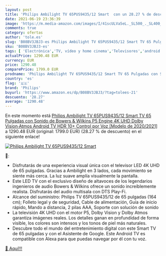 ```yaml
---
layout: post
title: 'Philips Ambilight TV 65PUS9435/12 Smart  con un 28.27 % de descuento'
date: 2021-06-19 23:36:39
image: 'https://m.media-amazon.com/images/I/41scULVa5eL._SL500_._SL400_.jpg'
comments: true
category: ofertas
author: 'tole.es'
slug: 'B08BV3JBJ3-es Philips Ambilight TV 65PUS9435/12 Smart TV 65 Pulgadas con...'
sku: 'B08BV3JBJ3-es'
tags: [ 'Electrónica','TV, vídeo y home cinema','Televisores','android','philips', ]
actualPrice: 1290.48 EUR
currency: EUR
price: 1290.48
comparePrice: 1799.0 EUR
prodname: 'Philips Ambilight TV 65PUS9435/12 Smart TV 65 Pulgadas con Sonido de Bowers & Wilkins  P5 Engine  4K UHD  Dolby Vision∙Atmos  Android TV  HDR 10+  Control por Voz  [Modelo de 2020/2021]'
country: 'es'
flag: '🇪🇸'
brand: 'Philips'
buyurl: 'https://www.amazon.es/dp/B08BV3JBJ3/?tag=tolees-21'
descuento: '28.27'
average: '1290.48'
---
```


En este momento está [Philips Ambilight TV 65PUS9435/12 Smart TV 65 Pulgadas con Sonido de Bowers & Wilkins  P5 Engine  4K UHD  Dolby Vision∙Atmos  Android TV  HDR 10+  Control por Voz  [Modelo de 2020/2021]](https://www.amazon.es/dp/B08BV3JBJ3/?tag=tolees-21) a 1290.48 EUR (original: 1799.0 EUR) (28.27 %  de descuento) en el siguiente enlace!

[![Philips Ambilight TV 65PUS9435/12 Smart ](https://m.media-amazon.com/images/I/41scULVa5eL._SL500_._SL400_.jpg)](https://www.amazon.es/dp/B08BV3JBJ3/?tag=tolees-21)

🔎:

- Disfrutarás de una experiencia visual única con el televisor LED 4K UHD de 65 pulgadas. Gracias a Ambilight en 3 lados, cada movimiento se siente más cerca. La luz suave amplía visualmente la pantalla.
- Este LED TV con el exclusivo diseño de altavoces de los legendarios ingenieros de audio Bowers & Wilkins ofrece un sonido increíblemente realista. Disfrutarás del audio multisala con DTS Play-Fi.
- Alcance del suministro: Philips TV 65PUS9435/12 de 65 pulgadas (164 cm); Folleto legal y de seguridad, Cable de alimentación, Guía de inicio rápido, Mando a distancia, 2 pilas AAA, Soporte con solución de sonido
- La televisión 4K UHD con el motor P5, Dolby Vision y Dolby Atmos garantiza imágenes reales. Los detalles ganan en profundidad de forma visible, los colores son intensos y los tonos de piel más naturales.
- Descubre todo el mundo del entretenimiento digital con este Smart TV de 65 pulgadas y con el Asistente de Google. Este Android TV es compatible con Alexa para que puedas navegar por él con tu voz.

[🛒 Aquí!!!](https://www.amazon.es/dp/B08BV3JBJ3/?tag=tolees-21)
